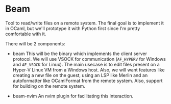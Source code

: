 # Beam

Tool to read/write files on a remote system. The final goal is to implement it in OCaml,
but we'll prototype it with Python first since I'm pretty comfortable with it.

There will be 2 components:
- beam
This will be the binary which implements the client server protocol. We will use VSOCK
for communication (`AF_HYPERV` for Windows and `AF_VSOCK` for Linux). The main usecase is
to edit files present on a Hyper-V Linux VM from a Windows host. Also, we will want
features like creating a new file on the guest, using an LSP like Merlin and an
autoformatter like OCamlFormat from the remote system. Also, support for building on the
remote system.

- beam-nvim
An nvim plugin for facilitating this interaction.
